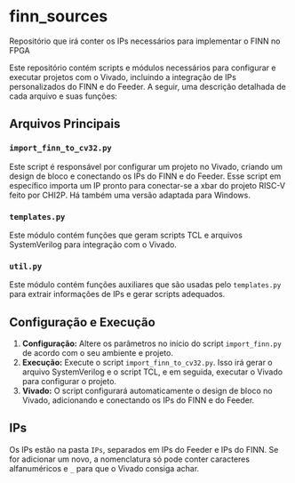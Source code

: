 # finn_sources
 Repositório que irá conter os IPs necessários para implementar o FINN no FPGA

Este repositório contém scripts e módulos necessários para configurar e executar projetos com o Vivado, incluindo a integração de IPs personalizados do FINN e do Feeder. A seguir, uma descrição detalhada de cada arquivo e suas funções:

## Arquivos Principais

### `import_finn_to_cv32.py`

Este script é responsável por configurar um projeto no Vivado, criando um design de bloco e conectando os IPs do FINN e do Feeder. Esse script em específico importa um IP pronto para conectar-se a xbar do projeto RISC-V feito por CHI2P. Há também uma versão adaptada para Windows.

### `templates.py`

Este módulo contém funções que geram scripts TCL e arquivos SystemVerilog para integração com o Vivado.

### `util.py`

Este módulo contém funções auxiliares que são usadas pelo `templates.py` para extrair informações de IPs e gerar scripts adequados.

## Configuração e Execução

1. **Configuração:** Altere os parâmetros no início do script `import_finn.py` de acordo com o seu ambiente e projeto.
2. **Execução:** Execute o script `import_finn_to_cv32.py`. Isso irá gerar o arquivo SystemVerilog e o script TCL, e em seguida, executar o Vivado para configurar o projeto.
3. **Vivado:** O script configurará automaticamente o design de bloco no Vivado, adicionando e conectando os IPs do FINN e do Feeder.

## IPs

Os IPs estão na pasta `IPs`, separados em IPs do Feeder e IPs do FINN. Se for adicionar um novo, a nomenclatura só pode conter caracteres alfanuméricos e `_` para que o Vivado consiga achar.

